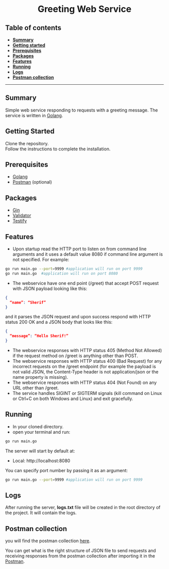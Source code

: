 <div align="center">
  <br>
  <h1>Greeting Web Service</h1>
</div>

## Table of contents

- [**Summary**](#summary)
- [**Getting started**](#getting-started)
- [**Prerequisites**](#prerequisites)
- [**Packages**](#packages)
- [**Features**](#features)
- [**Running**](#running)
- [**Logs**](#logs)
- [**Postman collection**](#postman-collection)

---

## Summary

Simple web service responding to requests with a greeting message. The service is written
in [Golang](https://golang.org/dl/).

## Getting Started

Clone the repository.<br />
Follow the instructions to complete the installation.

## Prerequisites

- [Golang](https://golang.org/dl/)
- [Postman](https://www.postman.com/) (optional)

## Packages

- [Gin](https://github.com/gin-gonic/gin)
- [Validator](https://github.com/go-playground/validator)
- [Testify](https://github.com/stretchr/testify)

## Features

- Upon startup read the HTTP port to listen on from command line arguments and it uses a default value 8080 if command
  line argument is not specified. For example:

```bash
go run main.go --port=9999 #application will run on port 9999
go run main.go  #application will run on port 8080
```

- The webservice have one end point (/greet) that accept POST request with JSON payload looking like this:

```json
{
  “name”: “Sherif”
}
```

and it parses the JSON request and upon success respond with HTTP status 200 OK and a JSON body that looks like this:

```json
{
  “message”: “Hello Sherif!”
}
```

- The webservice responses with HTTP status 405 (Method Not Allowed) if the request method on /greet is anything other
  than POST.
- The webservice responses with HTTP status 400 (Bad Request) for any incorrect requests on the /greet endpoint (for
  example the payload is not valid JSON, the Content-Type header is not application/json or the name property is
  missing).
- The webservice responses with HTTP status 404 (Not Found) on any URL other than /greet.
- The service handles SIGINT or SIGTERM signals (kill command on Linux or Ctrl+C on both Windows and Linux) and exit
  gracefully.

## Running

- In your cloned directory.
- open your terminal and run:

```bash
go run main.go
```

The server will start by default at:

- Local: http://localhost:8080

You can specify port number by passing it as an argument:
```bash
go run main.go --port=9999 #application will run on port 9999
```

## Logs

After running the server, **logs.txt** file will be created in the root directory of the project. It will contain the logs.

## Postman collection

you will find the postman collection [here](postman%20collection/greeting.postman_collection.json).

You can get what is the right structure of JSON file to send requests and receiving responses from the postman
collection after importing it in the [Postman](https://www.postman.com/).